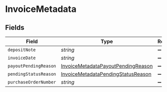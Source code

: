 # InvoiceMetadata


## Fields

| Field                                                                                           | Type                                                                                            | Required                                                                                        | Description                                                                                     |
| ----------------------------------------------------------------------------------------------- | ----------------------------------------------------------------------------------------------- | ----------------------------------------------------------------------------------------------- | ----------------------------------------------------------------------------------------------- |
| `depositNote`                                                                                   | *string*                                                                                        | :heavy_minus_sign:                                                                              | N/A                                                                                             |
| `invoiceDate`                                                                                   | *string*                                                                                        | :heavy_minus_sign:                                                                              | N/A                                                                                             |
| `payoutPendingReason`                                                                           | [InvoiceMetadataPayoutPendingReason](../../models/shared/invoicemetadatapayoutpendingreason.md) | :heavy_minus_sign:                                                                              | N/A                                                                                             |
| `pendingStatusReason`                                                                           | [InvoiceMetadataPendingStatusReason](../../models/shared/invoicemetadatapendingstatusreason.md) | :heavy_minus_sign:                                                                              | N/A                                                                                             |
| `purchaseOrderNumber`                                                                           | *string*                                                                                        | :heavy_minus_sign:                                                                              | N/A                                                                                             |